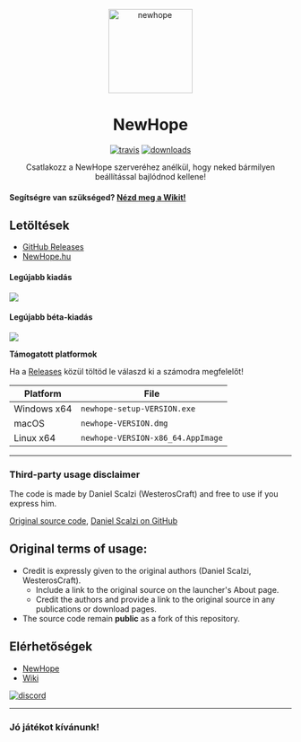 <p align="center"><img src="./app/assets/images/NewHopeSealCircle.png" width="150px" height="150px" alt="newhope"></p>

<h1 align="center">NewHope</h1>

[<p align="center"><img src="https://img.shields.io/travis/pepyta/NewHopeLauncher.svg?style=for-the-badge" alt="travis">](https://travis-ci.org/pepyta/NewHopeLauncher) [<img src="https://img.shields.io/github/downloads/pepyta/NewHopeLauncher/total.svg?style=for-the-badge" alt="downloads">](https://github.com/pepyta/NewHopeLauncher/releases)</p>

<p align="center">Csatlakozz a NewHope szerveréhez anélkül, hogy neked bármilyen beállítással bajlódnod kellene!</p>

#### Segítségre van szükséged? [Nézd meg a Wikit!][wiki]

## Letöltések

- [GitHub Releases](https://github.com/pepyta/NewHopeLauncher/releases)
- [NewHope.hu](https://newhope.hu/launcher.php)

#### Legújabb kiadás
[![](https://img.shields.io/github/release/pepyta/NewHopeLauncher.svg?style=flat-square)](https://github.com/pepyta/NewHopeLauncher/releases/latest)

#### Legújabb béta-kiadás
[![](https://img.shields.io/github/release/pepyta/NewHopeLauncher/all.svg?style=flat-square)](https://github.com/pepyta/NewHopeLauncher/releases)

**Támogatott platformok**

Ha a [Releases](https://github.com/WesterosCraftCode/ElectronLauncher/releases) közül töltöd le válaszd ki a számodra megfelelőt!

| Platform | File |
| -------- | ---- |
| Windows x64 | `newhope-setup-VERSION.exe` |
| macOS | `newhope-VERSION.dmg` |
| Linux x64 | `newhope-VERSION-x86_64.AppImage` |

---

### Third-party usage disclaimer

The code is made by Daniel Scalzi (WesterosCraft) and free to use if you express him.

[Original source code](https://github.com/WesterosCraftCode/ElectronLauncher), [Daniel Scalzi on GitHub](https://github.com/WesterosCraftCode)

## Original terms of usage:

* Credit is expressly given to the original authors (Daniel Scalzi, WesterosCraft).
  * Include a link to the original source on the launcher's About page.
  * Credit the authors and provide a link to the original source in any publications or download pages.
* The source code remain **public** as a fork of this repository.

## Elérhetőségek

* [NewHope][newhope]
* [Wiki][wiki]

[![discord](https://discordapp.com/api/guilds/491282546529665034/embed.png?style=banner2)][discord]

---

### Jó játékot kívánunk!

[newhope]: https://newhope.hu/ 'NewHope.hu'
[discord]: https://discord.gg/WprFHEC 'Discord'
[wiki]: https://github.com/pepyta/NewHopeLauncher/wiki 'wiki'
